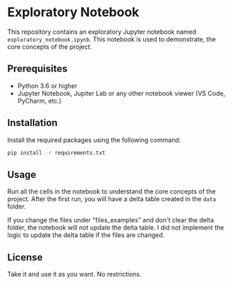 # Exploratory Notebook

This repository contains an exploratory Jupyter notebook named `exploratory_notebook.ipynb`. 
This notebook is used to demonstrate, the core concepts of the project.

## Prerequisites
- Python 3.6 or higher
- Jupyter Notebook, Jupiter Lab or any other notebook viewer (VS Code, PyCharm, etc.)

## Installation
Install the required packages using the following command:
```bash
pip install -r requirements.txt
```

## Usage
Run all the cells in the notebook to understand the core concepts of the project.
After the first run, you will have a delta table created in the `data` folder.

If you change the files under "files_examples" and don't clear the delta folder, the notebook will not update the delta table.
I did not implement the logic to update the delta table if the files are changed.

## License
Take it and use it as you want. No restrictions.
